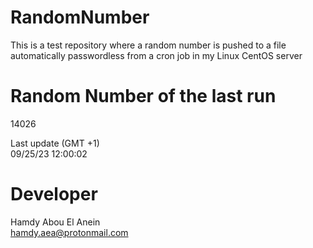 # RandomNumber    
This is a test repository where a random number is pushed to a file automatically passwordless from a cron job in my Linux CentOS server    
# Random Number of the last run   
14026
      
Last update (GMT +1)    
09/25/23 12:00:02
# Developer    
Hamdy Abou El Anein   
hamdy.aea@protonmail.com
